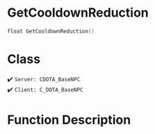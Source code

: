 # GetCooldownReduction
```lua
float GetCooldownReduction()
```
# Class
✔️ `Server: CDOTA_BaseNPC`  
✔️ `Client: C_DOTA_BaseNPC`  

# Function Description

